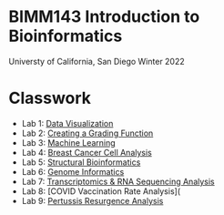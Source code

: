 # BIMM143 Introduction to Bioinformatics
Universty of California, San Diego
Winter 2022

# Classwork
- Lab 1: [Data Visualization](https://github.com/verasophiab/bimm143/blob/d3310bb6c22763106ad9e9c6bc32a7ac66a53d56/class05/Data_Visualization.pdf)
- Lab 2: [Creating a Grading Function](https://github.com/verasophiab/bimm143/blob/7bd352f869c7aa0bd07f622bfc5859e3c4d17efd/Class06/GradesFunctionLab.pdf)
- Lab 3: [Machine Learning](https://github.com/verasophiab/bimm143/blob/d3310bb6c22763106ad9e9c6bc32a7ac66a53d56/W6_Machine_Learning_Lab/W6MachineLearningLAB.pdf)
- Lab 4: [Breast Cancer Cell Analysis](https://github.com/verasophiab/bimm143/blob/ec2cbb4b7a8b88cd8c2940bf146a798cb135fb6f/Class%209%20Mini%20Project,%20Cancer%20Analysis/Breast_Cancer_Analysis_Class_9_Mini_Project.pdf)
- Lab 5: [Structural Bioinformatics](https://github.com/verasophiab/bimm143/blob/a0cd265aed25ae413d81055b015003e660a9713b/Class09/C9_Structural_Bioinformatics_P1.pdf)
- Lab 6: [Genome Informatics](https://github.com/verasophiab/bimm143/blob/d3310bb6c22763106ad9e9c6bc32a7ac66a53d56/Wk8_Genomics/Wk8_Genomics_Lab_final.pdf)
- Lab 7: [Transcriptomics & RNA Sequencing Analysis](https://github.com/verasophiab/bimm143/blob/d3310bb6c22763106ad9e9c6bc32a7ac66a53d56/Transcriptomics/Transcriptomics_and_RNA_Seq_analysis_final.pdf)
- Lab 8: [COVID Vaccination Rate Analysis](
- Lab 9: [Pertussis Resurgence Analysis](https://github.com/verasophiab/bimm143/blob/main/W10MiniProj/Pertussis_MiniProj_final.pdf)












